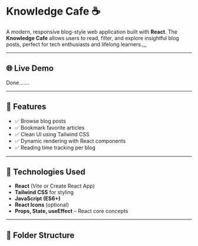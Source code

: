# Knowledge Cafe ☕️

A modern, responsive blog-style web application built with **React**. The **Knowledge Cafe** allows users to read, filter, and explore insightful blog posts, perfect for tech enthusiasts and lifelong learners.,,,

---

## 🌐 Live Demo
Done.......


---

## 🧠 Features

- ✅ Browse blog posts
- ✅ Bookmark favorite articles
- ✅ Clean UI using Tailwind CSS
- ✅ Dynamic rendering with React components
- ✅ Reading time tracking per blog

---

## 🚀 Technologies Used

- **React** (Vite or Create React App)
- **Tailwind CSS** for styling
- **JavaScript (ES6+)**
- **React Icons** (optional)
- **Props, State, useEffect** – React core concepts

---

## 📁 Folder Structure

